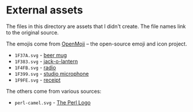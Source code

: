 # External assets

The files in this directory are assets that I didn't create.
The file names link to the original source.

The emojis come from [OpenMoji](https://openmoji.org/) – the open-source emoji and icon project.

* `1F37A.svg` - [beer mug](https://openmoji.org/library/emoji-1F37A/)
* `1F383.svg` - [jack-o-lantern](https://openmoji.org/library/emoji-1F383/)
* `1F4FB.svg` - [radio](https://openmoji.org/library/emoji-1F4FB/)
* `1F399.svg` - [studio microphone](https://openmoji.org/library/emoji-1F399/)
* `1F9FE.svg` - [receipt](https://openmoji.org/library/emoji-1F9FE/)

The others come from various sources:

* `perl-camel.svg` - [The Perl Logo](https://github.com/metacpan/perl-assets)
